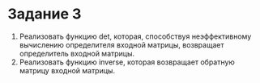 # Задание 3
1. Реализовать функцию det, которая, способствуя неэффективному вычислению определителя входной матрицы, возвращает определитель входной матрицы.
2. Реализовать функцию inverse, которая возвращает обратную матрицу входной матрицы.
